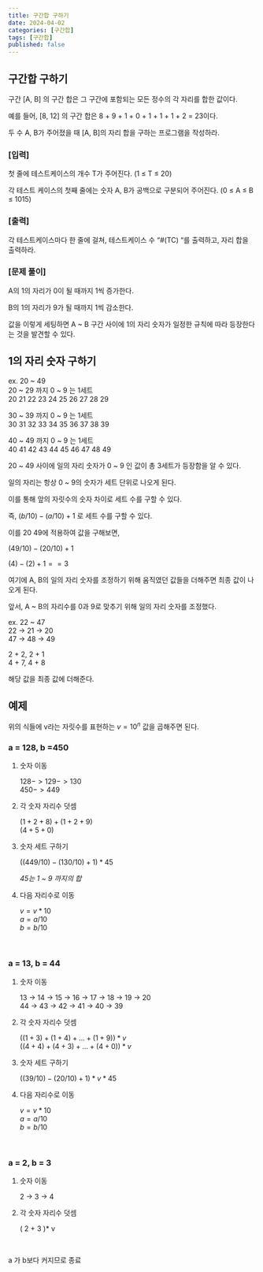 ```yaml
---
title: 구간합 구하기
date: 2024-04-02
categories: [구간합]
tags: [구간합]
published: false
---
```


## 구간합 구하기

구간 [A, B] 의 구간 합은 그 구간에 포함되는 모든 정수의 각 자리를 합한 값이다.

예를 들어, [8, 12] 의 구간 합은 8 + 9 + 1 + 0 + 1 + 1 + 1 + 2 = 23이다.

두 수 A, B가 주어졌을 때 [A, B]의 자리 합을 구하는 프로그램을 작성하라.

### [입력]

첫 줄에 테스트케이스의 개수 T가 주어진다. (1 ≤ T ≤ 20)

각 테스트 케이스의 첫째 줄에는 숫자 A, B가 공백으로 구분되어 주어진다.
(0 ≤ A ≤ B ≤ 1015)

### [출력]

각 테스트케이스마다 한 줄에 걸쳐, 테스트케이스 수 “#(TC) “를 출력하고, 자리 합을 출력하라.

### [문제 풀이]

A의 1의 자리가 0이 될 때까지 1씩 증가한다.

B의 1의 자리가 9가 될 때까지 1씩 감소한다.

값을 이렇게 세팅하면 A ~ B 구간 사이에 1의 자리 숫자가 일정한 규칙에 따라 등장한다는 것을 발견할 수 있다.

## 1의 자리 숫자 구하기

ex. 20 ~ 49<br/>
20 ~ 29 까지 0 ~ 9 는 1세트<br/>
20 21 22 23 24 25 26 27 28 29<br/>

30 ~ 39 까지 0 ~ 9 는 1세트<br/>
30 31 32 33 34 35 36 37 38 39<br/>

40 ~ 49 까지 0 ~ 9 는 1세트<br/>
40 41 42 43 44 45 46 47 48 49<br/>

20 ~ 49 사이에 일의 자리 숫자가 0 ~ 9 인 값이 총 3세트가 등장함을 알 수 있다.

일의 자리는 항상 0 ~ 9의 숫자가 세트 단위로 나오게 된다.

이를 통해 앞의 자릿수의 숫자 차이로 세트 수를 구할 수 있다.

즉, $(b / 10) - (a / 10) + 1$ 로 세트 수를 구할 수 있다.

이를 $20 ~ 49$에 적용하여 값을 구해보면,

$(49 / 10) - (20 / 10) + 1$

$(4) - (2) + 1 == 3$

여기에 A, B의 일의 자리 숫자를 조정하기 위해 움직였던 값들을 더해주면 최종 값이 나오게 된다.

앞서, A ~ B의 자리수를 0과 9로 맞추기 위해 일의 자리 숫자를 조정했다.

ex. 22 ~ 47 <br/>
22 -> 21 -> 20 <br/>
47 -> 48 -> 49

2 + 2, 2 + 1<br/>
4 + 7, 4 + 8<br/>

해당 값을 최종 값에 더해준다.

## 예제

위의 식들에 v라는 자릿수를 표현하는 $v = 10^n$ 값을 곱해주면 된다.

### a = 128, b =450

1.  숫자 이동

    $128 -> 129 -> 130$<br/>
    $450 -> 449$

2.  각 숫자 자리수 덧셈

    $(1 + 2 + 8) + (1 + 2 + 9)$<br/>
    $(4 + 5 + 0)$

3.  숫자 세트 구하기

    $( (449 / 10) - (130 / 10) + 1 ) * 45$

    _45는 1 ~ 9 까지의 합_

4.  다음 자리수로 이동

    $v = v * 10$<br/>
    $a = a / 10$<br/>
    $b = b/ 10$<br/>

<br/>

### a = 13, b = 44

1.  숫자 이동

    13 -> 14 -> 15 -> 16 -> 17 -> 18 -> 19 -> 20<br/>
    44 -> 43 -> 42 -> 41 -> 40 -> 39

2.  각 숫자 자리수 덧셈

    $( (1 + 3) + (1 + 4) + ... + (1 + 9) )* v$<br/>
    $( (4 + 4) + (4 + 3) + ... + (4 + 0) )* v$

3.  숫자 세트 구하기

    $( (39 / 10) - (20 / 10) + 1 )  * v * 45$

4.  다음 자리수로 이동

    $v = v * 10$<br/>
    $a = a / 10$<br/>
    $b = b/ 10$<br/>

<br/>

### a = 2, b = 3

1.  숫자 이동

    2 -> 3 -> 4 <br/>

2.  각 숫자 자리수 덧셈

    ( 2 + 3 )\* v<br/>

<br/>
 
 a 가 b보다 커지므로 종료
